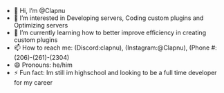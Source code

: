 - 👋 Hi, I’m @Clapnu
- 👀 I’m interested in Developing servers, Coding custom plugins and Optimizing servers
- 🌱 I’m currently learning how to better improve efficiency in creating custom plugins
- 📫 How to reach me: (Discord:clapnu), (Instagram:@Clapnu), (Phone #: (206)-(261)-(2304)
- 😄 Pronouns: he/him
- ⚡ Fun fact: Im still im highschool and looking to be a full time developer for my career

<!---
Clapnu/Clapnu is a ✨ special ✨ repository because its `README.md` (this file) appears on your GitHub profile.
You can click the Preview link to take a look at your changes.
--->
